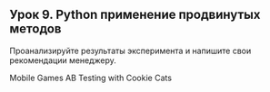 ## Урок 9. Python применение продвинутых методов


Проанализируйте результаты эксперимента и напишите свои рекомендации менеджеру.

Mobile Games AB Testing with Cookie Cats
